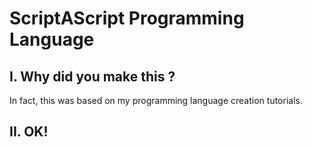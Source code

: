 # ScriptAScript Programming Language

## I. Why did you make this ?

In fact, this was based on my programming language creation tutorials.

## II. OK!